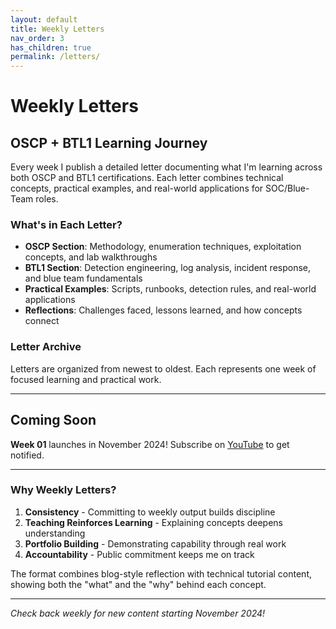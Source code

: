 ```yaml
---
layout: default
title: Weekly Letters
nav_order: 3
has_children: true
permalink: /letters/
---
```


# Weekly Letters

## OSCP + BTL1 Learning Journey

Every week I publish a detailed letter documenting what I'm learning across both OSCP and BTL1 certifications. Each letter combines technical concepts, practical examples, and real-world applications for SOC/Blue-Team roles.

### What's in Each Letter?

- **OSCP Section**: Methodology, enumeration techniques, exploitation concepts, and lab walkthroughs
- **BTL1 Section**: Detection engineering, log analysis, incident response, and blue team fundamentals
- **Practical Examples**: Scripts, runbooks, detection rules, and real-world applications
- **Reflections**: Challenges faced, lessons learned, and how concepts connect

### Letter Archive

Letters are organized from newest to oldest. Each represents one week of focused learning and practical work.

---

## Coming Soon

**Week 01** launches in November 2024! Subscribe on [YouTube](https://www.youtube.com/@BTuffSecurity) to get notified.

---

### Why Weekly Letters?

1. **Consistency** - Committing to weekly output builds discipline
2. **Teaching Reinforces Learning** - Explaining concepts deepens understanding
3. **Portfolio Building** - Demonstrating capability through real work
4. **Accountability** - Public commitment keeps me on track

The format combines blog-style reflection with technical tutorial content, showing both the "what" and the "why" behind each concept.

---

*Check back weekly for new content starting November 2024!*
